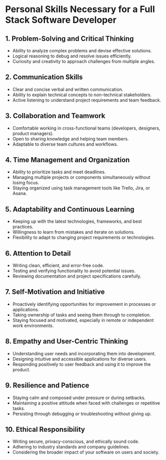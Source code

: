 # Personal Skills Necessary for a Full Stack Software Developer

## 1. Problem-Solving and Critical Thinking
- Ability to analyze complex problems and devise effective solutions.
- Logical reasoning to debug and resolve issues efficiently.
- Curiosity and creativity to approach challenges from multiple angles.

## 2. Communication Skills
- Clear and concise verbal and written communication.
- Ability to explain technical concepts to non-technical stakeholders.
- Active listening to understand project requirements and team feedback.

## 3. Collaboration and Teamwork
- Comfortable working in cross-functional teams (developers, designers, product managers).
- Open to sharing knowledge and helping team members.
- Adaptable to diverse team cultures and workflows.

## 4. Time Management and Organization
- Ability to prioritize tasks and meet deadlines.
- Managing multiple projects or components simultaneously without losing focus.
- Staying organized using task management tools like Trello, Jira, or Asana.

## 5. Adaptability and Continuous Learning
- Keeping up with the latest technologies, frameworks, and best practices.
- Willingness to learn from mistakes and iterate on solutions.
- Flexibility to adapt to changing project requirements or technologies.

## 6. Attention to Detail
- Writing clean, efficient, and error-free code.
- Testing and verifying functionality to avoid potential issues.
- Reviewing documentation and project specifications carefully.

## 7. Self-Motivation and Initiative
- Proactively identifying opportunities for improvement in processes or applications.
- Taking ownership of tasks and seeing them through to completion.
- Staying focused and motivated, especially in remote or independent work environments.

## 8. Empathy and User-Centric Thinking
- Understanding user needs and incorporating them into development.
- Designing intuitive and accessible applications for diverse users.
- Responding positively to user feedback and using it to improve the product.

## 9. Resilience and Patience
- Staying calm and composed under pressure or during setbacks.
- Maintaining a positive attitude when faced with challenges or repetitive tasks.
- Persisting through debugging or troubleshooting without giving up.

## 10. Ethical Responsibility
- Writing secure, privacy-conscious, and ethically sound code.
- Adhering to industry standards and company guidelines.
- Considering the broader impact of your software on users and society.